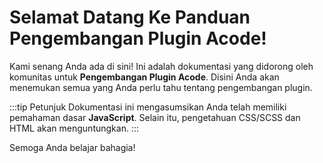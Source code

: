 # Selamat Datang Ke Panduan Pengembangan Plugin Acode!

Kami senang Anda ada di sini! Ini adalah dokumentasi yang didorong oleh komunitas untuk **Pengembangan Plugin Acode**. Disini Anda akan menemukan semua yang Anda perlu tahu tentang pengembangan plugin.

:::tip Petunjuk
Dokumentasi ini mengasumsikan Anda telah memiliki pemahaman dasar **JavaScript**. Selain itu, pengetahuan CSS/SCSS dan HTML akan menguntungkan.
:::

Semoga Anda belajar bahagia!
